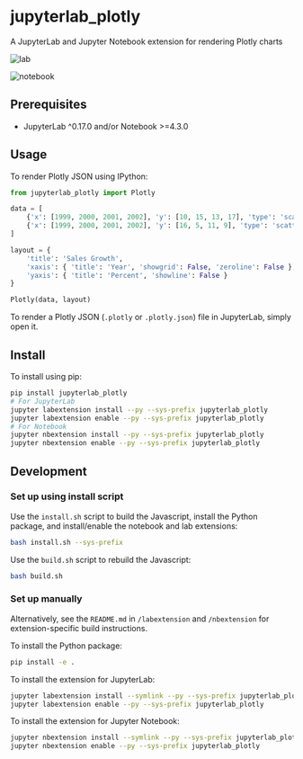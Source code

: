 # jupyterlab_plotly

A JupyterLab and Jupyter Notebook extension for rendering Plotly charts

![lab](http://g.recordit.co/CmiB0dfKUa.gif)

![notebook](http://g.recordit.co/AFtqwfIM9B.gif)

## Prerequisites

* JupyterLab ^0.17.0 and/or Notebook >=4.3.0

## Usage

To render Plotly JSON using IPython:

```python
from jupyterlab_plotly import Plotly

data = [
    {'x': [1999, 2000, 2001, 2002], 'y': [10, 15, 13, 17], 'type': 'scatter'},
    {'x': [1999, 2000, 2001, 2002], 'y': [16, 5, 11, 9], 'type': 'scatter'}
]

layout = {
    'title': 'Sales Growth',
    'xaxis': { 'title': 'Year', 'showgrid': False, 'zeroline': False },
    'yaxis': { 'title': 'Percent', 'showline': False }
}

Plotly(data, layout)
```

To render a Plotly JSON (`.plotly` or `.plotly.json`) file in JupyterLab, simply open it.

## Install

To install using pip:

```bash
pip install jupyterlab_plotly
# For JupyterLab
jupyter labextension install --py --sys-prefix jupyterlab_plotly
jupyter labextension enable --py --sys-prefix jupyterlab_plotly
# For Notebook
jupyter nbextension install --py --sys-prefix jupyterlab_plotly
jupyter nbextension enable --py --sys-prefix jupyterlab_plotly
```

## Development

### Set up using install script

Use the `install.sh` script to build the Javascript, install the Python package, and install/enable the notebook and lab extensions:

```bash
bash install.sh --sys-prefix
```

Use the `build.sh` script to rebuild the Javascript:

```bash
bash build.sh
```

### Set up manually

Alternatively, see the `README.md` in `/labextension` and `/nbextension` for extension-specific build instructions. 

To install the Python package:

```bash
pip install -e .
```

To install the extension for JupyterLab:

```bash
jupyter labextension install --symlink --py --sys-prefix jupyterlab_plotly
jupyter labextension enable --py --sys-prefix jupyterlab_plotly
```

To install the extension for Jupyter Notebook:

```bash
jupyter nbextension install --symlink --py --sys-prefix jupyterlab_plotly
jupyter nbextension enable --py --sys-prefix jupyterlab_plotly
```
